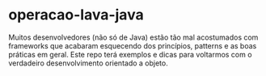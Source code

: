 # operacao-lava-java
Muitos desenvolvedores (não só de Java) estão tão mal acostumados com frameworks que acabaram esquecendo dos princípios, patterns e as boas práticas em geral. Este repo terá exemplos e dicas para voltarmos com o verdadeiro desenvolvimento orientado a objeto.
